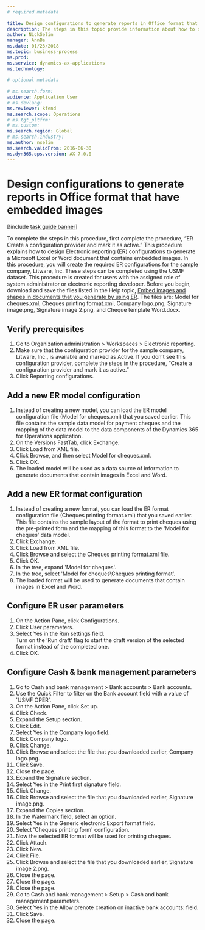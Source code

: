 ```yaml
--- 
# required metadata 
 
title: Design configurations to generate reports in Office format that have embedded images
description: The steps in this topic provide information about how to design Electronic reporting (ER) configurations that generate electronic documents in Microsoft Office formats (Excel and Word) that contain embedded images. 
author: NickSelin
manager: AnnBe 
ms.date: 01/23/2018
ms.topic: business-process 
ms.prod:  
ms.service: dynamics-ax-applications 
ms.technology:  
 
# optional metadata 
 
# ms.search.form:   
audience: Application User 
# ms.devlang:  
ms.reviewer: kfend
ms.search.scope: Operations 
# ms.tgt_pltfrm:  
# ms.custom:  
ms.search.region: Global
# ms.search.industry: 
ms.author: nselin
ms.search.validFrom: 2016-06-30 
ms.dyn365.ops.version: AX 7.0.0 
---
```

# Design configurations to generate reports in Office format that have embedded images

[!include [task guide banner](../../includes/task-guide-banner.md)]

To complete the steps in this procedure, first complete the procedure, “ER Create a configuration provider and mark it as active.” 
This procedure explains how to design Electronic reporting (ER) configurations to generate a Microsoft Excel or Word document that contains embedded images. In this procedure, you will create the required ER configurations for the sample company, Litware, Inc. These steps can be completed using the USMF dataset. 
This procedure is created for users with the assigned role of system administrator or electronic reporting developer. Before you begin, download and save the files listed in the Help topic, [Embed images and shapes in documents that you generate by using ER](../electronic-reporting-embed-images-shapes.md). The files are: Model for cheques.xml, Cheques printing format.xml, Company logo.png, Signature image.png, Signature image 2.png, and Cheque template Word.docx.

## Verify prerequisites  
 1. Go to Organization administration > Workspaces > Electronic reporting.  
 2. Make sure that the configuration provider for the sample company, Litware, Inc., is available and marked as Active. If you don’t see this configuration provider, complete the steps in the procedure, “Create a configuration provider and mark it as active.”   
 3. Click Reporting configurations.  
 
## Add a new ER model configuration  
 1. Instead of creating a new model, you can load the ER model configuration file (Model for cheques.xml) that you saved earlier. This file contains the sample data model for payment cheques and the mapping of the data model to the data components of the Dynamics 365 for Operations application.   
 2. On the Versions FastTab, click Exchange.   
 3. Click Load from XML file.  
 4. Click Browse, and then select Model for cheques.xml.   
 5. Click OK.  
 6. The loaded model will be used as a data source of information to generate documents that contain images in Excel and Word.  

## Add a new ER format configuration  
 1. Instead of creating a new format, you can load the ER format configuration file (Cheques printing format.xml) that you saved earlier. This file contains the sample layout of the format to print cheques using the pre-printed form and the mapping of this format to the ‘Model for cheques’ data model.   
 2. Click Exchange.  
 3. Click Load from XML file.  
 4. Click Browse and select the Cheques printing format.xml file.   
 5. Click OK.  
 6. In the tree, expand 'Model for cheques'.  
 7. In the tree, select 'Model for cheques\Cheques printing format'.  
 8. The loaded format will be used to generate documents that contain images in Excel and Word.   

## Configure ER user parameters  
 1. On the Action Pane, click Configurations.  
 2. Click User parameters.  
 3. Select Yes in the Run settings field.  
  Turn on the ‘Run draft’ flag to start the draft version of the selected format instead of the completed one.  
 4. Click OK.  

## Configure Cash & bank management parameters  
 1. Go to Cash and bank management > Bank accounts > Bank accounts.  
 2. Use the Quick Filter to filter on the Bank account field with a value of 'USMF OPER'.  
 3. On the Action Pane, click Set up.  
 4. Click Check.  
 5. Expand the Setup section.  
 6. Click Edit.  
 7. Select Yes in the Company logo field.  
 8. Click Company logo.  
 9. Click Change.  
 10. Click Browse and select the file that you downloaded earlier, Company logo.png.   
 11. Click Save.  
 12. Close the page.  
 13. Expand the Signature section.  
 14. Select Yes in the Print first signature field.  
 15. Click Change.  
 16. Click Browse and select the file that you downloaded earlier, Signature image.png.   
 17. Expand the Copies section.  
 18. In the Watermark field, select an option.  
 19. Select Yes in the Generic electronic Export format field.  
 20. Select 'Cheques printing form' configuration.  
 21. Now the selected ER format will be used for printing cheques.  
 22. Click Attach.  
 23. Click New.  
 24. Click File.  
 25. Click Browse and select the file that you downloaded earlier, Signature image 2.png.   
 26. Close the page.  
 27. Close the page.  
 28. Close the page.  
 29. Go to Cash and bank management > Setup > Cash and bank management parameters.  
 30. Select Yes in the Allow prenote creation on inactive bank accounts: field.  
 31. Click Save.  
 32. Close the page.  

